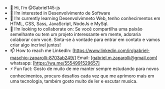 - 👋 Hi, I’m @Gabriel145-js
- 👀 I’m interested in Desenvolvimento de Software
- 🌱 I’m currently learning Desenvolvimneto Web, tenho conhecimentos em HTML, CSS, Sass, JavaScript, NodeJs e MySql.
- 💞️ I’m looking to collaborate on: Se você compartilha uma paixão semelhante ou tem um projeto interessante em mente, adoraria colaborar com você. Sinta-se à vontade para entrar em contato e vamos criar algo incrível juntos!
- 📫 How to reach me LinkedIn: [https://www.linkedin.com/in/gabriel-maschio-zaparolli-8703ab249/]
                      Email: [gabriel.m.zaparolli@gmail.com]
                      whatsapp: [https://wa.me/5554991529657]
- ⚡ Fun fact: Gosto de muito de me manter sempre estudando para novos conhecimentos, procuro desafios cada vez que me aprimoro mais em uma tecnologia, também gosto muito de ler e escutar musica.

<!---
Gabriel145-js/Gabriel145-js is a ✨ special ✨ repository because its `README.md` (this file) appears on your GitHub profile.
You can click the Preview link to take a look at your changes.
--->
